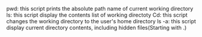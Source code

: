 pwd: this script prints the absolute path name of current working directory
ls: this script display the contents list of working directoty
Cd: this script changes the working directory to the user's home directory
ls -a: this script display current directory contents, including hidden files(Starting with .)